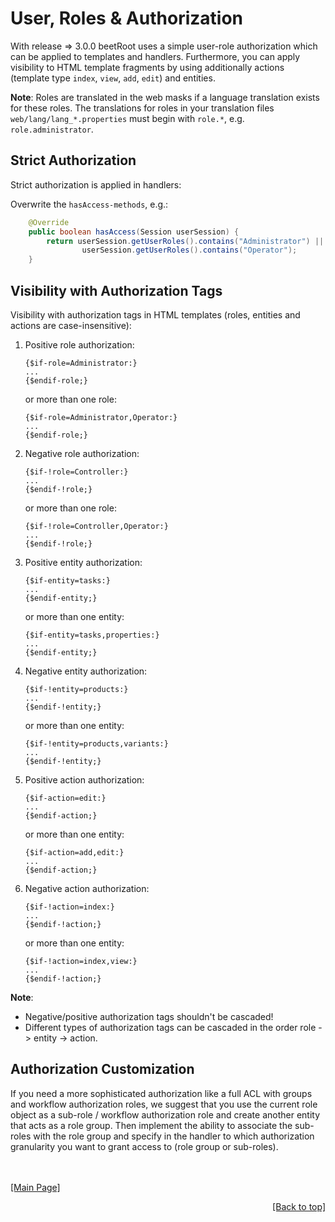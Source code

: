 # User, Roles &amp; Authorization
<div id="top"></div>

With release => 3.0.0 beetRoot uses a simple user-role authorization which can be applied to templates and handlers. Furthermore, you can apply visibility to HTML template fragments
by using additionally actions (template type `index`, `view`, `add`, `edit`) and entities.

**Note**: Roles are translated in the web masks if a language translation exists for these roles. The translations for roles in your translation files `web/lang/lang_*.properties` must begin  with `role.*`, e.g. `role.administrator`.


## Strict Authorization

Strict authorization is applied in handlers:

Overwrite the ```hasAccess-methods```, e.g.: 

```Java
	@Override
	public boolean hasAccess(Session userSession) {
		return userSession.getUserRoles().contains("Administrator") ||
				userSession.getUserRoles().contains("Operator");
	}
```

## Visibility with Authorization Tags

Visibility with authorization tags in HTML templates (roles, entities and actions are case-insensitive):

1. Positive role authorization:

	```
	{$if-role=Administrator:}
	...
	{$endif-role;}
	```

	or more than one role:
	
	```
	{$if-role=Administrator,Operator:}
	...
	{$endif-role;}
	```
	
2. Negative role authorization:

	```
	{$if-!role=Controller:}
	...
	{$endif-!role;}
	```

	or more than one role:
	
	```
	{$if-!role=Controller,Operator:}
	...
	{$endif-!role;}
	```

3. Positive entity authorization:

	```
	{$if-entity=tasks:}
	...
	{$endif-entity;}
	```

	or more than one entity:
	
	```
	{$if-entity=tasks,properties:}
	...
	{$endif-entity;}
	```

4. Negative entity authorization:

	```
	{$if-!entity=products:}
	...
	{$endif-!entity;}
	```

	or more than one entity:
	
	```
	{$if-!entity=products,variants:}
	...
	{$endif-!entity;}
	```

5. Positive action authorization:

	```
	{$if-action=edit:}
	...
	{$endif-action;}
	```

	or more than one entity:
	
	```
	{$if-action=add,edit:}
	...
	{$endif-action;}
	```

6. Negative action authorization:

	```
	{$if-!action=index:}
	...
	{$endif-!action;}
	```

	or more than one entity:
	
	```
	{$if-!action=index,view:}
	...
	{$endif-!action;}
	```

**Note**:

- Negative/positive authorization tags shouldn't be cascaded!
- Different types of authorization tags can be cascaded in the order role -> entity -> action. 

## Authorization Customization

If you need a more sophisticated authorization like a full ACL with groups and workflow authorization roles, we suggest that you use the current role object as a sub-role / workflow authorization role and create another entity that acts as a role group. Then implement the ability to associate the sub-roles with the role group and specify in the handler to 
which authorization granularity you want to grant access to (role group or sub-roles).


<br>
<br>
<a href="../README.md">[Main Page]</a>

<p align="right"><a href="#top">[Back to top]</a></p>
